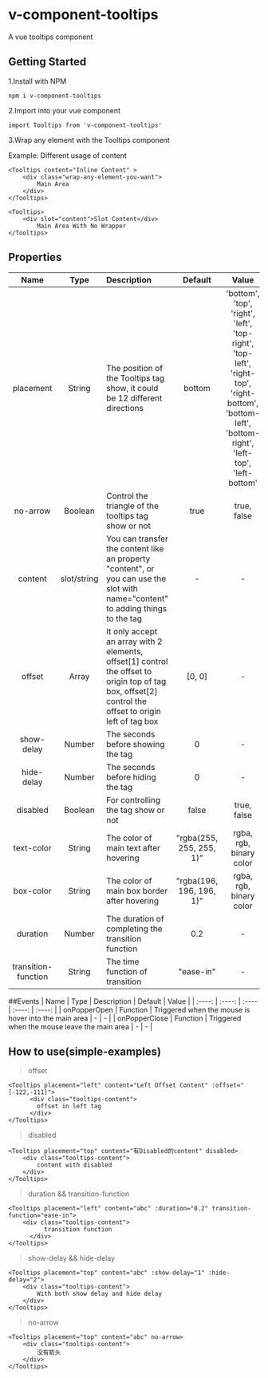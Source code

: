 # v-component-tooltips

A vue tooltips component

## Getting Started

1.Install with NPM

```npm i v-component-tooltips```

2.Import into your vue component

```import Tooltips from 'v-component-tooltips'```

3.Wrap any element with the Tooltips component

Example: Different usage of content
```
<Tooltips content="Inline Content" >
    <div class="wrap-any-element-you-want">
        Main Area
    </div>
</Tooltips>
```
```
<Tooltips>
    <div slot="content">Slot Content</div>
        Main Area With No Wrapper
</Tooltips>
```


## Properties
|  Name   | Type  | Description  | Default  | Value  |
|  :----:  | :----:  | :----  | :----:  | :----:  |
| placement  | String | The position of the Tooltips tag show, it could be 12 different directions | bottom | 'bottom', 'top', 'right', 'left', 'top-right', 'top-left', 'right-top', 'right-bottom', 'bottom-left', 'bottom-right', 'left-top', 'left-bottom' |
| no-arrow  | Boolean | Control the triangle of the tooltips tag show or not  | true | true, false |
| content  | slot/string | You can transfer the content like an property "content", or you can use the slot with name="content" to adding things to the tag | - | - |
| offset  | Array | It only accept an array with 2 elements, offset[1] control the offset to origin top of tag box, offset[2] control the offset to origin left of tag box | [0, 0] | - |
| show-delay  | Number | The seconds before showing the tag | 0 | - |
| hide-delay  | Number | The seconds before hiding the tag | 0 | - |
| disabled  | Boolean | For controlling the tag show or not | false |true, false |
| text-color  | String | The color of main text after hovering | "rgba(255, 255, 255, 1)" | rgba, rgb, binary color |
| box-color  | String | The color of main box border after hovering | "rgba(196, 196, 196, 1)" | rgba, rgb, binary color |
| duration | Number | The duration of completing the transition function | 0.2 | - |
| transition-function  | String | The time function of transition  | "ease-in" | - |


##Events
|  Name   | Type  | Description  | Default  | Value  |
|  :----:  | :----:  | :----  | :----:  | :----:  |
| onPopperOpen  | Function | Triggered when the mouse is hover into the main area | - | - |
| onPopperClose  | Function | Triggered when the mouse leave the main area  | - | - |


## How to use(simple-examples)

>offset
```
<Tooltips placement="left" content="Left Offset Content" :offset="[-122,-111]">
      <div class="tooltips-content">
        offset in left tag
      </div>
</Tooltips>
```

> disabled
```
<Tooltips placement="top" content="有Disabled的content" disabled>
    <div class="tooltips-content">
        content with disabled
    </div>
</Tooltips>
```

> duration && transition-function
```
<Tooltips placement="left" content="abc" :duration="0.2" transition-function="ease-in">
    <div class="tooltips-content">
          transition function
      </div>
</Tooltips>
```

> show-delay && hide-delay
```
<Tooltips placement="top" content="abc" :show-delay="1" :hide-delay="2">
    <div class="tooltips-content">
        With both show delay and hide delay
    </div>
</Tooltips>
```

> no-arrow
```
<Tooltips placement="top" content="abc" no-arrow>
    <div class="tooltips-content">
        没有箭头
    </div>
</Tooltips>
```
